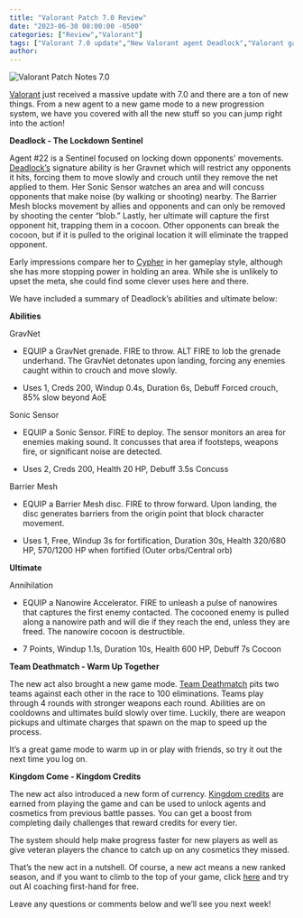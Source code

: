 ```yaml
---
title: "Valorant Patch 7.0 Review"
date: "2023-06-30 08:00:00 -0500"
categories: ["Review","Valorant"]
tags: ["Valorant 7.0 update","New Valorant agent Deadlock","Valorant game modes","Team Deathmatch in Valorant","Valorant progression system","Kingdom credits in Valorant","Deadlock abilities and ultimate","Valorant gameplay strategies","Valorant ranked season","Valorant AI coaching"]
author:
---
```


![Valorant Patch Notes 7.0](/2023-06-30-Valorant-Patch-7.0-Review.png)

[Valorant](https://playvalorant.com/en-us/) just received a massive update with 7.0 and there are a ton of new things. From a new agent to a new game mode to a new progression system, we have you covered with all the new stuff so you can jump right into the action!

**Deadlock - The Lockdown Sentinel**

Agent #22 is a Sentinel focused on locking down opponents' movements. [Deadlock’s](https://playvalorant.com/en-us/agents/deadlock/) signature ability is her Gravnet which will restrict any opponents it hits, forcing them to move slowly and crouch until they remove the net applied to them. Her Sonic Sensor watches an area and will concuss opponents that make noise (by walking or shooting) nearby. The Barrier Mesh blocks movement by allies and opponents and can only be removed by shooting the center “blob.” Lastly, her ultimate will capture the first opponent hit, trapping them in a cocoon. Other opponents can break the cocoon, but if it is pulled to the original location it will eliminate the trapped opponent.

Early impressions compare her to [Cypher](https://playvalorant.com/en-us/agents/cypher/) in her gameplay style, although she has more stopping power in holding an area. While she is unlikely to upset the meta, she could find some clever uses here and there.

We have included a summary of Deadlock’s abilities and ultimate below:

**Abilities**

GravNet

- EQUIP a GravNet grenade. FIRE to throw. ALT FIRE to lob the grenade underhand. The GravNet detonates upon landing, forcing any enemies caught within to crouch and move slowly.

- Uses 1, Creds 200, Windup 0.4s, Duration 6s, Debuff Forced crouch, 85% slow beyond AoE

Sonic Sensor

- EQUIP a Sonic Sensor. FIRE to deploy. The sensor monitors an area for enemies making sound. It concusses that area if footsteps, weapons fire, or significant noise are detected.

- Uses 2, Creds 200, Health 20 HP, Debuff 3.5s Concuss

Barrier Mesh

- EQUIP a Barrier Mesh disc. FIRE to throw forward. Upon landing, the disc generates barriers from the origin point that block character movement.

- Uses 1, Free, Windup 3s for fortification, Duration 30s, Health 320/680 HP, 570/1200 HP when fortified (Outer orbs/Central orb)

**Ultimate**

Annihilation

- EQUIP a Nanowire Accelerator. FIRE to unleash a pulse of nanowires that captures the first enemy contacted. The cocooned enemy is pulled along a nanowire path and will die if they reach the end, unless they are freed. The nanowire cocoon is destructible.

- 7 Points, Windup 1.1s, Duration 10s, Health 600 HP, Debuff 7s Cocoon

**Team Deathmatch - Warm Up Together**

The new act also brought a new game mode. [Team Deathmatch](https://playvalorant.com/en-us/news/game-updates/valorant-team-deathmatch-101/) pits two teams against each other in the race to 100 eliminations. Teams play through 4 rounds with stronger weapons each round. Abilities are on cooldowns and ultimates build slowly over time. Luckily, there are weapon pickups and ultimate charges that spawn on the map to speed up the process. 

It’s a great game mode to warm up in or play with friends, so try it out the next time you log on.

**Kingdom Come - Kingdom Credits**

The new act also introduced a new form of currency. [Kingdom credits](https://support-valorant.riotgames.com/hc/en-us/articles/17511485643539-Kingdom-Credits-FAQ) are earned from playing the game and can be used to unlock agents and cosmetics from previous battle passes. You can get a boost from completing daily challenges that reward credits for every tier. 

The system should help make progress faster for new players as well as give veteran players the chance to catch up on any cosmetics they missed.

That’s the new act in a nutshell. Of course, a new act means a new ranked season, and if you want to climb to the top of your game, click [here](https://forge.omnic.ai/) and try out AI coaching first-hand for free. 

Leave any questions or comments below and we’ll see you next week!